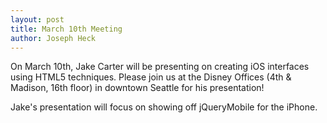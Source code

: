 ```yaml
---
layout: post
title: March 10th Meeting
author: Joseph Heck
---
```


On March 10th, Jake Carter will be presenting on creating iOS interfaces using HTML5 techniques. Please join us at the Disney Offices (4th & Madison, 16th floor) in downtown Seattle for his presentation!

Jake's presentation will focus on showing off jQueryMobile for the iPhone.

